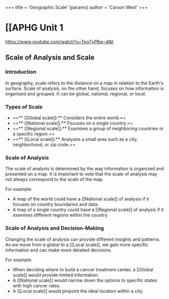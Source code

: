 +++
 title = 'Geographic Scale'
[params]
	author = 'Carson West'
+++
# [[APHG Unit 1
https://www.youtube.com/watch?v=Teq7yPBw-dI&t

## Scale of Analysis and Scale

### Introduction

In geography, scale refers to the distance on a map in relation to the Earth's surface. Scale of analysis, on the other hand, focuses on how information is organized and grouped. It can be global, national, regional, or local.

### Types of Scale

- ==** [[Global scale]]:** Considers the entire world.==
- ==** [[National scale]]:** Focuses on a single country.==
- ==** [[Regional scale]]:** Examines a group of neighboring countries or a specific region.==
- ==** [[Local scale]]:** Analyzes a small area such as a city, neighborhood, or zip code.==

### Scale of Analysis

The scale of analysis is determined by the way information is organized and presented on a map. It is important to note that the scale of analysis may not always correspond to the scale of the map.

For example:

- A map of the world could have a [[National scale]] of analysis if it focuses on country boundaries and data.
- A map of a single country could have a [[Regional scale]] of analysis if it examines different regions within the country.

### Scale of Analysis and Decision-Making

Changing the scale of analysis can provide different insights and patterns. As we move from a global to a [[Local scale]], we gain more specific information and can make more detailed decisions.

For example:

- When deciding where to build a cancer treatment center, a [[Global scale]] would provide limited information.
- A [[National scale]] would narrow down the options to specific states with high cancer rates.
- A [[Local scale]] would pinpoint the ideal location within a city.
